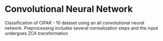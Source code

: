 # Convolutional Neural Network
Classification of CIFAR - 10 dataset using an all convolutional neural network. Preprocessing includes several normalization steps and the input undergoes ZCA transformation
